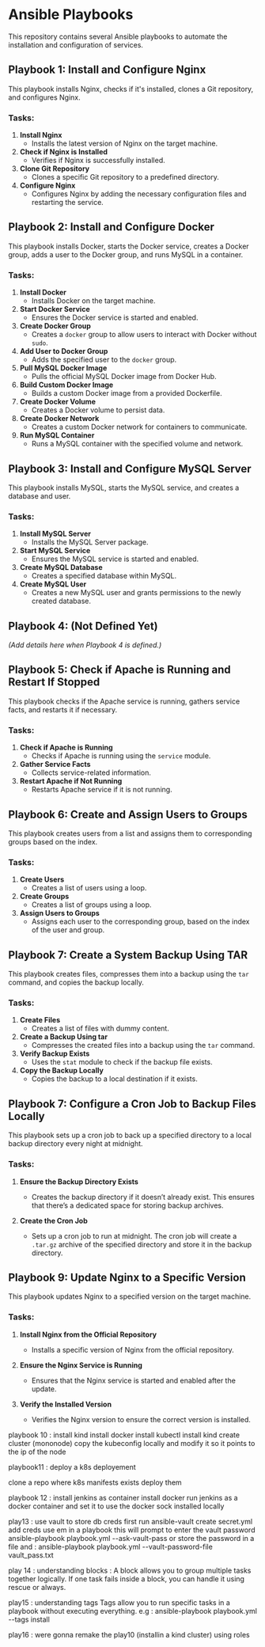 # Ansible Playbooks

This repository contains several Ansible playbooks to automate the installation and configuration of services.

## Playbook 1: Install and Configure Nginx

This playbook installs Nginx, checks if it's installed, clones a Git repository, and configures Nginx.

### Tasks:
1. **Install Nginx**
   - Installs the latest version of Nginx on the target machine.
2. **Check if Nginx is Installed**
   - Verifies if Nginx is successfully installed.
3. **Clone Git Repository**
   - Clones a specific Git repository to a predefined directory.
4. **Configure Nginx**
   - Configures Nginx by adding the necessary configuration files and restarting the service.

## Playbook 2: Install and Configure Docker

This playbook installs Docker, starts the Docker service, creates a Docker group, adds a user to the Docker group, and runs MySQL in a container.

### Tasks:
1. **Install Docker**
   - Installs Docker on the target machine.
2. **Start Docker Service**
   - Ensures the Docker service is started and enabled.
3. **Create Docker Group**
   - Creates a `docker` group to allow users to interact with Docker without `sudo`.
4. **Add User to Docker Group**
   - Adds the specified user to the `docker` group.
5. **Pull MySQL Docker Image**
   - Pulls the official MySQL Docker image from Docker Hub.
6. **Build Custom Docker Image**
   - Builds a custom Docker image from a provided Dockerfile.
7. **Create Docker Volume**
   - Creates a Docker volume to persist data.
8. **Create Docker Network**
   - Creates a custom Docker network for containers to communicate.
9. **Run MySQL Container**
   - Runs a MySQL container with the specified volume and network.

## Playbook 3: Install and Configure MySQL Server

This playbook installs MySQL, starts the MySQL service, and creates a database and user.

### Tasks:
1. **Install MySQL Server**
   - Installs the MySQL Server package.
2. **Start MySQL Service**
   - Ensures the MySQL service is started and enabled.
3. **Create MySQL Database**
   - Creates a specified database within MySQL.
4. **Create MySQL User**
   - Creates a new MySQL user and grants permissions to the newly created database.

## Playbook 4: (Not Defined Yet)

_(Add details here when Playbook 4 is defined.)_

## Playbook 5: Check if Apache is Running and Restart If Stopped

This playbook checks if the Apache service is running, gathers service facts, and restarts it if necessary.

### Tasks:
1. **Check if Apache is Running**
   - Checks if Apache is running using the `service` module.
2. **Gather Service Facts**
   - Collects service-related information.
3. **Restart Apache if Not Running**
   - Restarts Apache service if it is not running.

## Playbook 6: Create and Assign Users to Groups

This playbook creates users from a list and assigns them to corresponding groups based on the index.

### Tasks:
1. **Create Users**
   - Creates a list of users using a loop.
2. **Create Groups**
   - Creates a list of groups using a loop.
3. **Assign Users to Groups**
   - Assigns each user to the corresponding group, based on the index of the user and group.

## Playbook 7: Create a System Backup Using TAR

This playbook creates files, compresses them into a backup using the `tar` command, and copies the backup locally.

### Tasks:
1. **Create Files**
   - Creates a list of files with dummy content.
2. **Create a Backup Using tar**
   - Compresses the created files into a backup using the `tar` command.
3. **Verify Backup Exists**
   - Uses the `stat` module to check if the backup file exists.
4. **Copy the Backup Locally**
   - Copies the backup to a local destination if it exists.

## Playbook 7: Configure a Cron Job to Backup Files Locally

This playbook sets up a cron job to back up a specified directory to a local backup directory every night at midnight.

### Tasks:
1. **Ensure the Backup Directory Exists**
   - Creates the backup directory if it doesn’t already exist. This ensures that there’s a dedicated space for storing backup archives.
   
2. **Create the Cron Job**
   - Sets up a cron job to run at midnight. The cron job will create a `.tar.gz` archive of the specified directory and store it in the backup directory.

## Playbook 9: Update Nginx to a Specific Version

This playbook updates Nginx to a specified version on the target machine.

### Tasks:
1. **Install Nginx from the Official Repository**
   - Installs a specific version of Nginx from the official repository.
   
2. **Ensure the Nginx Service is Running**
   - Ensures that the Nginx service is started and enabled after the update.
   
3. **Verify the Installed Version**
   - Verifies the Nginx version to ensure the correct version is installed.

playbook 10 : install kind 
install docker 
install kubectl
install kind 
create cluster (mononode)
copy the kubeconfig locally 
and modify it so it points to the ip of the node 



playbook11 : deploy a k8s deployement 

clone a repo where k8s  manifests exists 
deploy them 

playbook 12 : install jenkins as container 
install docker 
run  jenkins as a docker container and set it to use the docker sock installed locally 


play13 : use vault to store db creds 
first run 
ansible-vault create secret.yml
add creds  use em in a playbook 
this will prompt to enter the vault password 
ansible-playbook playbook.yml --ask-vault-pass
or store the password in a file and :
ansible-playbook playbook.yml --vault-password-file vault_pass.txt




play 14 : understanding blocks :
A block allows you to group multiple tasks together logically. If one task fails inside a block, you can handle it using rescue or always.

play15 : understanding tags 
Tags allow you to run specific tasks in a playbook without executing everything.
e.g :
ansible-playbook playbook.yml --tags install


play16 : were gonna remake the play10 (installin a kind cluster) using roles